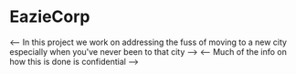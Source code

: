 # EazieCorp
<-- In this project we work on addressing the fuss of moving to a new city especially when you've never been to that city -->
<-- Much of the info on how this is done is confidential -->
